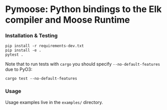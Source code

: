 Pymoose: Python bindings to the Elk compiler and Moose Runtime
===============

### Installation & Testing

```
pip install -r requirements-dev.txt
pip install -e .
pytest .
```

Note that to run tests with `cargo` you should specify `--no-default-features` due to PyO3:

```
cargo test --no-default-features
```

### Usage

Usage examples live in the `examples/` directory.
